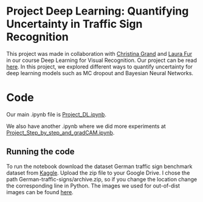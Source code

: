 # Project Deep Learning: Quantifying Uncertainty in Traffic Sign Recognition

This project was made in collaboration with [Christina Grand](https://github.com/Christinagrand) and [Laura Fur](https://github.com/lauramhfur) in our course Deep Learning for Visual Recognition. Our project can be read [here](https://github.com/BjarkeHautop/project-deep-learning/blob/main/Project_deep_learning.pdf). In this project, we explored different ways to quantify uncertainty for deep learning models such as MC dropout and Bayesian Neural Networks. 

# Code
Our main .ipynb file is [Project_DL.ipynb](https://github.com/BjarkeHautop/project-deep-learning/blob/main/Project_DL.ipynb). 

We also have another .ipynb where we did more experiments at [Project_Step_by_step_and_gradCAM.ipynb](https://github.com/BjarkeHautop/project-deep-learning/blob/main/Project_Step_by_step_and_gradCAM.ipynb).

## Running the code
To run the notebook download the dataset German traffic sign benchmark dataset from [Kaggle](https://www.kaggle.com/datasets/meowmeowmeowmeowmeow/gtsrb-german-traffic-sign/data). Upload the zip file to your Google Drive. I chose the path German-traffic-signs/archive.zip, so if you change the location change the corresponding line in Python. The images we used for out-of-dist images can be found [here](https://github.com/BjarkeHautop/project-deep-learning/tree/main/out-of-dist-images). 


